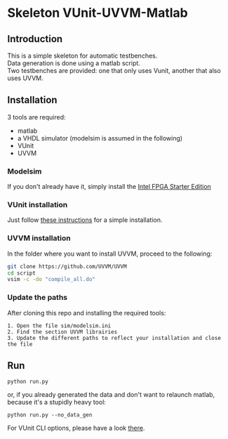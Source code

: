 # Skeleton VUnit-UVVM-Matlab

## Introduction
This is a simple skeleton for automatic testbenches.  
Data generation is done using a matlab script.  
Two testbenches are provided: one that only uses Vunit, another that also uses UVVM.  


## Installation
3 tools are required:
* matlab
* a VHDL simulator (modelsim is assumed in the following)
* VUnit
* UVVM

### Modelsim
If you don't already have it, simply install the [Intel FPGA Starter Edition](https://fpgasoftware.intel.com/?product=modelsim_ae#tabs-2)

### VUnit installation
Just follow [these instructions](https://vunit.github.io/installing.html#using-the-python-package-manager) for a simple installation.


### UVVM installation
In the folder where you want to install UVVM, proceed to the following:
``` bash
git clone https://github.com/UVVM/UVVM
cd script
vsim -c -do "compile_all.do"
```

### Update the paths
After cloning this repo and installing the required tools:
```
1. Open the file sim/modelsim.ini
2. Find the section UVVM librairies
3. Update the different paths to reflect your installation and close the file
``` 

## Run 
```
python run.py
```
or, if you already generated the data and don't want to relaunch matlab, because it's a stupidly heavy tool:
```
python run.py --no_data_gen
```
For VUnit CLI options, please have a look [there](https://vunit.github.io/cli.html).